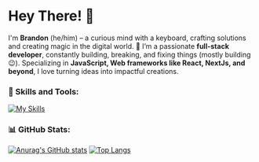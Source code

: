 # Hey There! 👋

I'm **Brandon** (he/him) – a curious mind with a keyboard, crafting solutions and creating magic in the digital world. 🚀 I’m a passionate **full-stack developer**, constantly building, breaking, and fixing things (mostly building 😉). Specializing in **JavaScript, Web frameworks like React, NextJs, and beyond**, I love turning ideas into impactful creations. 


### 🚀 Skills and Tools:
[![My Skills](https://skillicons.dev/icons?i=remix,js,react,tailwind,docker,typescript,nextjs,mongodb,bootstrap,css,html)](https://skillicons.dev)


### 📊 GitHub Stats:
[![Anurag's GitHub stats](https://github-readme-stats.vercel.app/api?username=Brandon158-cmyk&show_icons=true)](https://github.com/Brandon158-cmyk/github-readme-stats)
[![Top Langs](https://github-readme-stats.vercel.app/api/top-langs/?username=Brandon158-cmyk)](https://github.com/anuraghazra/github-readme-stats)
